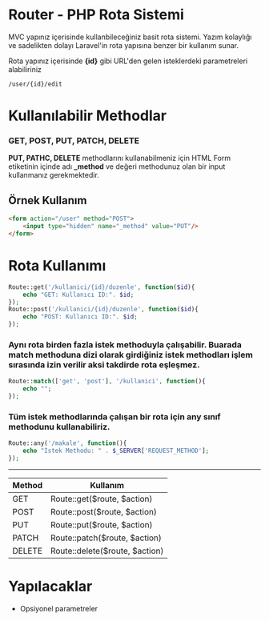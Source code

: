 # Router - PHP Rota Sistemi

MVC yapınız içerisinde kullanbileceğiniz basit rota sistemi. Yazım kolaylığı ve sadelikten dolayı Laravel'in rota yapısına benzer bir kullanım sunar.

Rota yapınız içerisinde **{id}** gibi URL'den gelen isteklerdeki parametreleri alabiliriniz

```
/user/{id}/edit 
```

# Kullanılabilir Methodlar
### **GET, POST, PUT, PATCH, DELETE**
**PUT, PATHC, DELETE** methodlarını kullanabilmeniz için HTML 
Form etiketinin içinde adı **_method** ve değeri methodunuz olan bir input kullanmanız gerekmektedir.
## Örnek Kullanım
```html
<form action="/user" method="POST">
    <input type="hidden" name="_method" value="PUT"/>
</form>
```

# Rota Kullanımı
```php
Route::get('/kullanici/{id}/duzenle', function($id){
    echo "GET: Kullanıcı ID:". $id;
});
Route::post('/kullanici/{id}/duzenle', function($id){
    echo "POST: Kullanıcı ID:". $id;
});
```

### Aynı rota birden fazla istek methoduyla çalışabilir. Buarada **match** methoduna dizi olarak girdiğiniz istek methodları işlem sırasında izin verilir aksi takdirde rota eşleşmez.
```php
Route::match(['get', 'post'], '/kullanici', function(){
    echo "";
});
```

### Tüm istek methodlarında çalışan bir rota için **any** sınıf methodunu kullanabiliriz.
```php
Route::any('/makale', function(){
    echo "İstek Methodu: " . $_SERVER['REQUEST_METHOD'];
});
```

---
| Method | Kullanım                       | 
| ------ | ------------------------------ |
| GET    | Route::get($route, $action)    |
| POST   | Route::post($route, $action)   |
| PUT    | Route::put($route, $action)    |
| PATCH  | Route::patch($route, $action)  |
| DELETE | Route::delete($route, $action) |

# Yapılacaklar
- Opsiyonel parametreler

